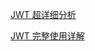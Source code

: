 [JWT 超详细分析](https://learnku.com/articles/17883)

[JWT 完整使用详解](https://learnku.com/articles/10885/full-use-of-jwt)
